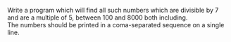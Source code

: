 Write a program which will find all such numbers which are divisible by 7 and are a multiple of 5,
between 100 and 8000 both including.<br>
The numbers should be printed in a coma-separated sequence on a single line.
